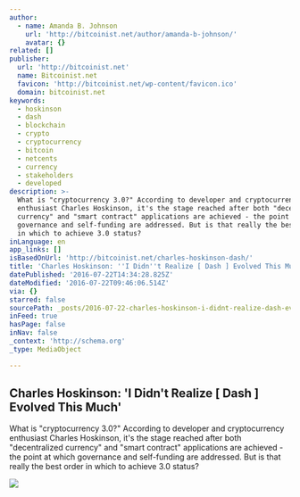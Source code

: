 ```yaml
---
author:
  - name: Amanda B. Johnson
    url: 'http://bitcoinist.net/author/amanda-b-johnson/'
    avatar: {}
related: []
publisher:
  url: 'http://bitcoinist.net'
  name: Bitcoinist.net
  favicon: 'http://bitcoinist.net/wp-content/favicon.ico'
  domain: bitcoinist.net
keywords:
  - hoskinson
  - dash
  - blockchain
  - crypto
  - cryptocurrency
  - bitcoin
  - netcents
  - currency
  - stakeholders
  - developed
description: >-
  What is "cryptocurrency 3.0?" According to developer and cryptocurrency
  enthusiast Charles Hoskinson, it's the stage reached after both "decentralized
  currency" and "smart contract" applications are achieved - the point at which
  governance and self-funding are addressed. But is that really the best order
  in which to achieve 3.0 status?
inLanguage: en
app_links: []
isBasedOnUrl: 'http://bitcoinist.net/charles-hoskinson-dash/'
title: 'Charles Hoskinson: ''I Didn''t Realize [ Dash ] Evolved This Much'''
datePublished: '2016-07-22T14:34:28.825Z'
dateModified: '2016-07-22T09:46:06.514Z'
via: {}
starred: false
sourcePath: _posts/2016-07-22-charles-hoskinson-i-didnt-realize-dash-evolved-this-m.md
inFeed: true
hasPage: false
inNav: false
_context: 'http://schema.org'
_type: MediaObject

---
```

<article style=""><h1>Charles Hoskinson: 'I Didn't Realize [ Dash ] Evolved This Much'</h1><p>What is "cryptocurrency 3.0?" According to developer and cryptocurrency enthusiast Charles Hoskinson, it's the stage reached after both "decentralized currency" and "smart contract" applications are achieved - the point at which governance and self-funding are addressed. But is that really the best order in which to achieve 3.0 status?</p><img src="http://bitcoinist.net/wp-content/uploads/2016/07/Brain-Network.jpg" /></article>